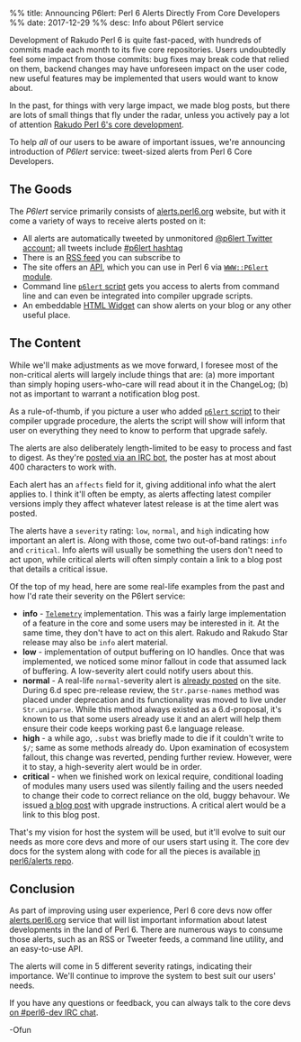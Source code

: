 %% title: Announcing P6lert: Perl 6 Alerts Directly From Core Developers
%% date: 2017-12-29
%% desc: Info about P6lert service

Development of Rakudo Perl 6 is quite fast-paced, with hundreds of
commits made each month to its five core repositories. Users undoubtedly feel
some impact from those commits: bug fixes may break code that relied on them,
backend changes may have unforeseen impact on the user code, new useful features
may be implemented that users would want to know about.

In the past, for things with very large impact, we made blog
posts, but there
are lots of small things that fly under the radar, unless you actively
pay a lot of attention [Rakudo Perl 6's core
development](https://p6weekly.wordpress.com/).

To help *all* of our users to be aware of important issues, we're
announcing introduction of *P6lert* service: tweet-sized alerts from Perl 6 Core Developers.

## The Goods

The *P6lert* service primarily consists
of [alerts.perl6.org](https://alerts.perl6.org) website, but with it come
a variety of ways to receive alerts posted on it:

* All alerts are automatically tweeted by unmonitored [@p6lert Twitter
    account](https://twitter.com/p6lert); all tweets include [#p6lert
    hashtag](https://twitter.com/search?q=%23p6lert&src=typd)
* There is an [RSS feed](https://alerts.perl6.org/rss) you can subscribe to
* The site offers an [API](https://alerts.perl6.org/api), which you can use
    in Perl 6 via [`WWW::P6lert`
    module](https://modules.perl6.org/repo/WWW::P6lert).
* Command line [`p6lert` script](https://modules.perl6.org/repo/p6lert) gets
    you access to alerts from command line and can even be integrated into
    compiler upgrade scripts.
* An embeddable [HTML Widget](https://alerts.perl6.org/api#widget) can show
    alerts on your blog or any other useful place.

## The Content

While we'll make adjustments as we move forward, I foresee most of the non-critical alerts will largely include things that are: (a) more important
than simply hoping users-who-care will read about it in the ChangeLog; (b) not
as important to warrant a notification blog post.

As a rule-of-thumb, if you picture a user who added [`p6lert` script](https://modules.perl6.org/repo/p6lert) to their compiler upgrade
procedure, the alerts the script will show will inform that user on everything
they need to know to perform that upgrade safely.

The alerts are also deliberately length-limited to be easy to process
and fast to digest. As they're [posted via an IRC
bot](https://github.com/perl6/alerts#posting-alerts), the poster has at most
about 400 characters to work with.

Each alert has an `affects` field for it, giving additional info what the
alert applies to. I think it'll often be empty, as alerts affecting latest
compiler versions imply they affect whatever latest release is at the time
alert was posted.

The alerts have a `severity` rating: `low`, `normal`, and `high` indicating how
important an alert is. Along with those, come two out-of-band ratings: `info`
and `critical`. Info alerts will usually be something the users don't need
to act upon, while critical alerts will often simply contain a link to
a blog post that details a critical issue.

Of the top of my head, here are some real-life examples from the past and
how I'd rate their severity on the P6lert service:

* **info** - [`Telemetry`](https://docs.perl6.org/type/Telemetry)
    implementation. This was a fairly large implementation
    of a feature in the core and some users may be interested in it. At the same
    time, they don't have to act on this alert. Rakudo and Rakudo Star release
    may also be `info` alert material.
* **low** - implementation of output buffering on IO handles. Once that was
    implemented, we noticed some minor fallout in code that assumed lack of
    buffering. A low-severity alert could notify users about this.
* **normal** - A real-life `normal`-severity alert is [already
    posted](https://alerts.perl6.org/)
    on the site. During 6.d spec pre-release review, the `Str.parse-names`
    method was placed under deprecation and its functionality was moved to live
    under `Str.uniparse`. While this method always existed as a 6.d-proposal,
    it's known to us that some users already use it and an alert will help
    them ensure their code keeps working past 6.e language release.
* **high** - a while ago, `.subst` was briefly made to die if it couldn't
    write to `$/`; same as some methods already do. Upon examination of
    ecosystem fallout, this change was reverted, pending further review.
    However, were it to stay, a high-severity alert would be in order.
* **critical** - when we finished work on lexical require, conditional loading
    of modules many users used was silently failing and the users needed to
    change their code to correct reliance on the old, buggy behavour. We
    issued [a blog
    post](http://rakudo.org/2017/03/18/lexical-require-upgrade-info/) with
    upgrade instructions. A critical alert would be a link to this blog post.

That's my vision for host the system will be used, but it'll evolve to suit our
needs as more core devs and more of our users start using it. The core dev
docs for the system along with code for all the pieces is available
[in perl6/alerts repo](https://github.com/perl6/alerts#posting-alerts).

## Conclusion

As part of improving using user experience, Perl 6 core devs now offer
[alerts.perl6.org](https://alerts.perl6.org) service that will list important
information about latest developments in the land of Perl 6. There are numerous
ways to consume those alerts, such as an RSS or Tweeter feeds, a command line
utility, and an easy-to-use API.

The alerts will come in 5 different severity ratings, indicating their
importance. We'll continue to improve the system to best suit our users' needs.

If you have any questions or feedback, you can always talk to the core devs
[on #perl6-dev IRC chat](https://webchat.freenode.net/?channels=#perl6-dev).

-Ofun
